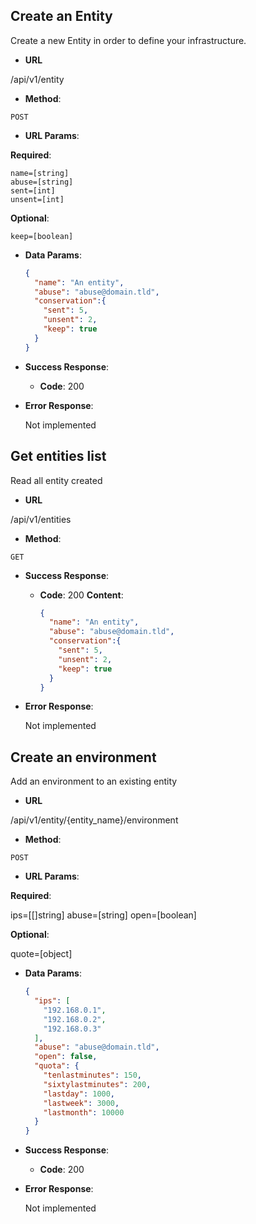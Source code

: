 ## Create an Entity

Create a new Entity in order to define your infrastructure.

  * __URL__

  /api/v1/entity

  * __Method__:

  `POST`

  * __URL Params__:

  __Required__:

    name=[string]
    abuse=[string]
    sent=[int]
    unsent=[int]

  __Optional__:

    keep=[boolean]

  * __Data Params__:

    ```json
    {
      "name": "An entity",
      "abuse": "abuse@domain.tld",
      "conservation":{
        "sent": 5,
        "unsent": 2,
        "keep": true
      }
    }
    ```

  * __Success Response__:

    * __Code__: 200


  * __Error Response__:

    Not implemented

## Get entities list

Read all entity created

  * __URL__

  /api/v1/entities

  * __Method__:

  `GET`

  * __Success Response__:

    * __Code__: 200
      __Content__:
      ```json
      {
        "name": "An entity",
        "abuse": "abuse@domain.tld",
        "conservation":{
          "sent": 5,
          "unsent": 2,
          "keep": true
        }
      }
      ```

  * __Error Response__:

    Not implemented

## Create an environment

Add an environment to an existing entity

* __URL__

/api/v1/entity/{entity_name}/environment

* __Method__:

`POST`

* __URL Params__:

__Required__:

  ips=[[]string]
  abuse=[string]
  open=[boolean]

__Optional__:

  quote=[object]

* __Data Params__:

  ```json
  {
    "ips": [
      "192.168.0.1",
      "192.168.0.2",
      "192.168.0.3"
    ],
    "abuse": "abuse@domain.tld",
    "open": false,
    "quota": {
      "tenlastminutes": 150,
      "sixtylastminutes": 200,
      "lastday": 1000,
      "lastweek": 3000,
      "lastmonth": 10000
    }
  }
  ```

* __Success Response__:

  * __Code__: 200


* __Error Response__:

  Not implemented
